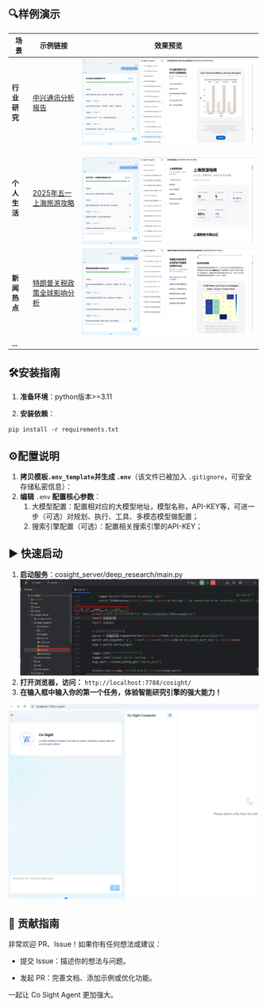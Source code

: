 
## 🔍样例演示

| 场景         | 示例链接                                                     | 效果预览                                        |
| ------------ | ------------------------------------------------------------ | ----------------------------------------------- |
| **行业研究** | [中兴通讯分析报告](https://www.youtube.com/watch?v=SNd8kYPxr3s) | ![](assets/Pasted_image_20250501015026.png)     |
| **个人生活** | [2025年五一上海旅游攻略](https://www.youtube.com/watch?v=IkAGq0e1Lio&feature=youtu.be) | <br>![](assets/Pasted_image_20250501015117.png) |
| **新闻热点** | [特朗普关税政策全球影响分析](https://www.youtube.com/watch?v=19-BmlHuG_E) | ![](assets/Pasted_image_20250501015617.png)     |
| **...**      |                                                              |                                                 |



## 🛠安装指南

1. **准备环境**：python版本>=3.11

2. **安装依赖**：
```shell
pip install -r requirements.txt
```



## ⚙️配置说明

1. **拷贝模板`.env_template`并生成 `.env`**（该文件已被加入 `.gitignore`，可安全存储私密信息）：
2. **编辑** `.env` **配置核心参数**：
	1. 大模型配置：配置相对应的大模型地址，模型名称，API-KEY等，可进一步（可选）对规划、执行、工具、多模态模型做配置；
	2. 搜索引擎配置（可选）：配置相关搜索引擎的API-KEY；



## ▶️ 快速启动

1. **启动服务**：cosight_server/deep_research/main.py
![](./assets/Pasted_image_20250430225822.png)
2. **打开浏览器，访问：**
`http://localhost:7788/cosight/`
3. **在输入框中输入你的第一个任务，体验智能研究引擎的强大能力！**

![](assets/Pasted_image_20250501020936.png)



## 🤝 贡献指南

非常欢迎 PR、Issue！如果你有任何想法或建议：

- 提交 Issue：描述你的想法与问题。
  
- 发起 PR：完善文档、添加示例或优化功能。
  

一起让 Co Sight Agent 更加强大。